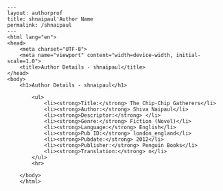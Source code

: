 
    ---
    layout: authorprof
    title: shnaipaul'Author Name 
    permalink: /shnaipaul
    ---
    <html lang="en">
    <head>
        <meta charset="UTF-8">
        <meta name="viewport" content="width=device-width, initial-scale=1.0">
        <title>Author Details - shnaipaul</title>
    </head>
    <body>
        <h1>Author Details - shnaipaul</h1>
        
            <ul>
                <li><strong>Title:</strong> The Chip-Chip Gatherers</li>
                <li><strong>Author:</strong> Shiva Naipaul</li>
                <li><strong>Descriptor:</strong> </li>
                <li><strong>Genre:</strong> Fiction (Novel)</li>
                <li><strong>Language:</strong> English</li>
                <li><strong>Pub ID:</strong> london_england</li>
                <li><strong>Pubdate:</strong> 2012</li>
                <li><strong>Publisher:</strong> Penguin Books</li>
                <li><strong>Translation:</strong> n</li>
            </ul>
            <hr>
            
        </body>
        </html>
        